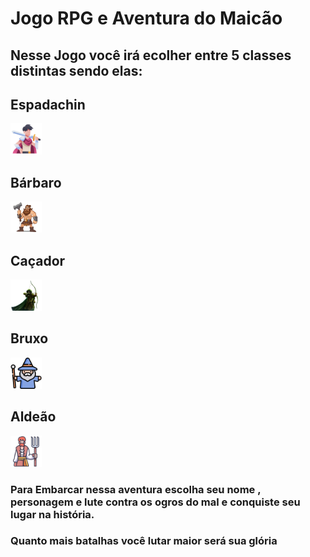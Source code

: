 # Jogo RPG e Aventura do Maicão
## Nesse Jogo você irá ecolher entre 5 classes distintas sendo elas:
## Espadachin
<img src="imagens/2822332.png" width="50px">

## Bárbaro

<img src="imagens/pngtree-barbarian-clipart-vector-png-image_6798893.png" width="50px">

## Caçador

<img src="imagens/7477190_orig.png" width= "50px">

## Bruxo

<img src="imagens/1680365.png" width= "50px">

## Aldeão
<img src="imagens/3943611.png" width="50px">

### Para Embarcar nessa aventura escolha seu nome , personagem e lute contra os ogros do mal e conquiste seu lugar na história.
### Quanto mais batalhas você lutar maior será sua glória
